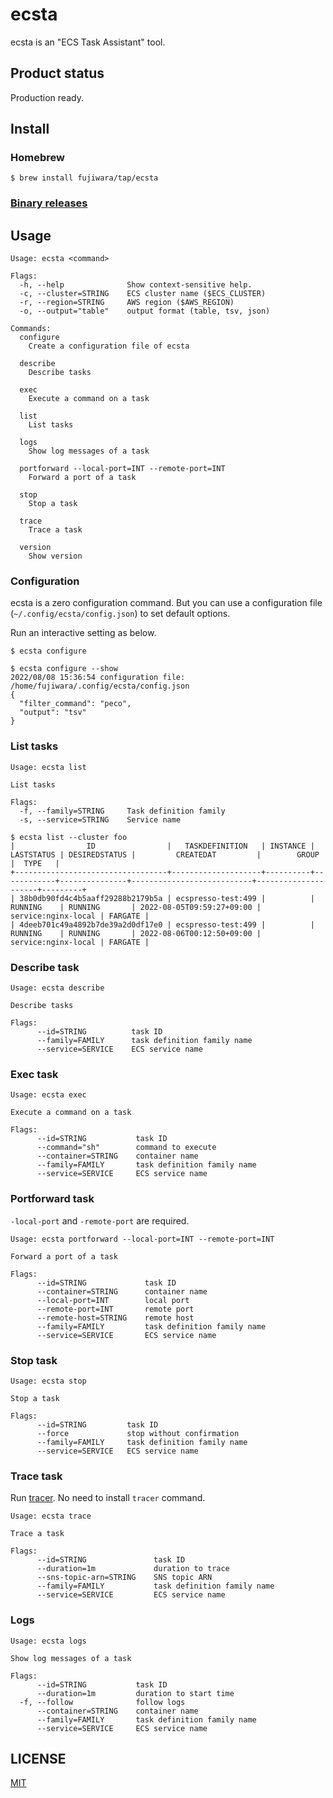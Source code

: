 # ecsta

ecsta is an "ECS Task Assistant" tool.

## Product status

Production ready.

## Install

### Homebrew

```
$ brew install fujiwara/tap/ecsta
```

### [Binary releases](https://github.com/fujiwara/ecsta/releases)

## Usage

```
Usage: ecsta <command>

Flags:
  -h, --help              Show context-sensitive help.
  -c, --cluster=STRING    ECS cluster name ($ECS_CLUSTER)
  -r, --region=STRING     AWS region ($AWS_REGION)
  -o, --output="table"    output format (table, tsv, json)

Commands:
  configure
    Create a configuration file of ecsta

  describe
    Describe tasks

  exec
    Execute a command on a task

  list
    List tasks

  logs
    Show log messages of a task

  portforward --local-port=INT --remote-port=INT
    Forward a port of a task

  stop
    Stop a task

  trace
    Trace a task

  version
    Show version
```

### Configuration

ecsta is a zero configuration command. But you can use a configuration file (`~/.config/ecsta/config.json`) to set default options.

Run an interactive setting as below.
```console
$ ecsta configure
```

```console
$ ecsta configure --show
2022/08/08 15:36:54 configuration file: /home/fujiwara/.config/ecsta/config.json
{
  "filter_command": "peco",
  "output": "tsv"
}
```

### List tasks

```
Usage: ecsta list

List tasks

Flags:
  -f, --family=STRING     Task definition family
  -s, --service=STRING    Service name
```

```console
$ ecsta list --cluster foo
|                ID                |   TASKDEFINITION   | INSTANCE | LASTSTATUS | DESIREDSTATUS |         CREATEDAT         |        GROUP        |  TYPE   |
+----------------------------------+--------------------+----------+------------+---------------+---------------------------+---------------------+---------+
| 38b0db90fd4c4b5aaff29288b2179b5a | ecspresso-test:499 |          | RUNNING    | RUNNING       | 2022-08-05T09:59:27+09:00 | service:nginx-local | FARGATE |
| 4deeb701c49a4892b7de39a2d0df17e0 | ecspresso-test:499 |          | RUNNING    | RUNNING       | 2022-08-06T00:12:50+09:00 | service:nginx-local | FARGATE |
```

### Describe task

```
Usage: ecsta describe

Describe tasks

Flags:
      --id=STRING          task ID
      --family=FAMILY      task definition family name
      --service=SERVICE    ECS service name
```

### Exec task

```
Usage: ecsta exec

Execute a command on a task

Flags:
      --id=STRING           task ID
      --command="sh"        command to execute
      --container=STRING    container name
      --family=FAMILY       task definition family name
      --service=SERVICE     ECS service name
```

### Portforward task

`-local-port` and `-remote-port` are required.

```
Usage: ecsta portforward --local-port=INT --remote-port=INT

Forward a port of a task

Flags:
      --id=STRING             task ID
      --container=STRING      container name
      --local-port=INT        local port
      --remote-port=INT       remote port
      --remote-host=STRING    remote host
      --family=FAMILY         task definition family name
      --service=SERVICE       ECS service name
```

### Stop task

```
Usage: ecsta stop

Stop a task

Flags:
      --id=STRING         task ID
      --force             stop without confirmation
      --family=FAMILY     task definition family name
      --service=SERVICE   ECS service name
```

### Trace task

Run [tracer](https://github.com/fujiwara/tracer). No need to install `tracer` command.

```
Usage: ecsta trace

Trace a task

Flags:
      --id=STRING               task ID
      --duration=1m             duration to trace
      --sns-topic-arn=STRING    SNS topic ARN
      --family=FAMILY           task definition family name
      --service=SERVICE         ECS service name
```

### Logs

```
Usage: ecsta logs

Show log messages of a task

Flags:
      --id=STRING           task ID
      --duration=1m         duration to start time
  -f, --follow              follow logs
      --container=STRING    container name
      --family=FAMILY       task definition family name
      --service=SERVICE     ECS service name
```

## LICENSE

[MIT](LICENSE)
